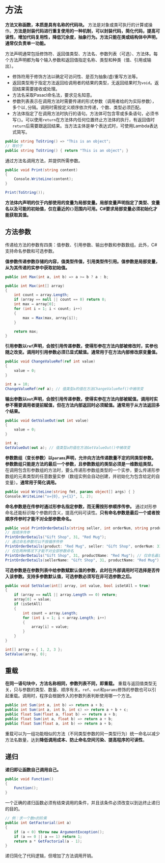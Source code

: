 # 方法

**方法又称函数，本质是具有名称的代码块。** 方法是对象或类可执行的计算或操作。**方法是封装代码进行重复使用的一种机制，可以封装代码，简化代码，提高可读性，增加代码复用性，降低冗余度，抽象行为。方法只能在类或结构体中声明，通常仅负责单一功能。**

方法声明通常包括修饰符、返回值类型、方法名、参数列表（可选）、方法体。每个方法声明都为每个输入参数和返回值指定名称、类型和种类（值、引用或输出）。

- 修饰符用于修饰方法以确定可访问性、是否为抽象/虚/重写方法等。
- 返回类型用于指定方法返回给调用者的结果的类型，无返回结果时为`void`。返回结果需要接收或处理。
- 方法名采取Pasacl命名法，要求见名知意。
- 参数列表表示在调用方法时需要传递的形式参数（调用者给的为实际参数），多个以`,`分隔。调用时需按定义顺序依次传递，个数、类型必须匹配。
- 方法体指定了在调用方法时执行的语句。方法体可包含零或多条语句，必须书写`{}`。可以使用`return`在方法体内任何位置终止方法体的执行，有返回值时`return`后需要跟返回结果。当方法主体是单个表达式时，可使用Lambda表达式简写。

``` csharp
public string ToString() => "This is an object";
// 等价于
public string ToString() { return "This is an object"; }
```

通过方法名调用方法，并提供所需参数。

``` csharp
public void Print(string content)
{
    Console.WriteLine(content);
}

Print(ToString());
```

**方法体内声明的仅于内部使用的变量为局部变量。局部变量声明指定了类型、变量名以及可能的初始值，仅在最近的`{}`范围内可用。C#要求局部变量必须初始化才能获取其值。**

## 方法参数

传递给方法的参数有四类：值参数、引用参数、输出参数和参数数组。此外，C#支持命名参数和可选参数。

**值参数传递参数存储的内容，值类型传值，引用类型传引用。值参数是局部变量，从为其传递的实参中获取初始值。**

``` csharp
public int Max(int a, int b) => a >= b ? a : b;

public int Max(int[] array)
{
    int count = array.Length;
    if (array == null || count == 0) return 0;
    int max = array[0];
    for (int i = 1; i < count; i++)
    {
        max = Max(max, array[i]);
    }

    return max;
}
```

**引用参数以`ref`声明，会按引用传递参数，使得形参在方法内部被修改时，实参也随之改变。调用时引用参数必须已显式赋值。通常用于在方法内部修改原变量值。**

``` csharp
public void ChangeValueRef(ref int value)
{
    value = 0;
}

int a = 10;
ChangeValueRef(ref a); // 值类型a的值在方法ChangeValueRef()中被改变
```

**输出参数以`out`声明，会按引用传递参数，使得实参在方法内部被赋值。调用时实参不需要调用者提前赋值，但在方法内部返回时必须赋值。通常用于从方法返回多个结果。**

``` csharp
public void GetValueOut(out int value)
{
    value = 0;
}

int a;
GetValueOut(out a); // 值类型a的值在方法GetValueOut()中被改变
```

**参数数组（变长参数）以`params`声明，允许向方法传递数量不定的同类型参数。参数数组只能是方法的最后一个参数，且参数数组的类型必须是一维数组类型。** 在调用包含形参数组的方法时，要么传递形参数组类型的一个实参，要么传递形参数组的元素类型的任意数量实参（数组实例会自动创建，并初始化为包含给定的自变量）。**通常用于简化调用。**

``` csharp
public void WriteLine(string fmt, params object[] args) { }
Console.WriteLine("x={0}, y={1}", 1, 2);
```

**命名参数是在传参时通过形参名指定参数，而无需按形参顺序传参。** 通过对形参命名还能标识每个参数的含义，提高代码可读性。**只有命名参数是最后一个或者按顺序传参时才能不对全部参数命名。**

``` csharp
public void PrintOrderDetails(string seller, int orderNum, string product) { }
// 按顺序传参
PrintOrderDetails("Gift Shop", 31, "Red Mug");
// 通过命名参数可以不按循序传参
PrintOrderDetails(product: "Red Mug", seller: "Gift Shop", orderNum: 31);
// 仅在两种情况下才能不对全部参数命名
PrintOrderDetails("Gift Shop", 31, productName: "Red Mug"); // 仅命名最后一个参数
PrintOrderDetails(sellerName: "Gift Shop", 31, productName: "Red Mug"); // 按顺序传参
```

**可选参数是在参数列表中给参数赋默认值的参数，此时在外部调用时可选择是否传入该参数。支持多参数默认值，可选参数必须写在非可选参数之后。**

``` csharp
public void SetValue(int[] array, int value, bool isSetAll = true)
{
    if (array == null || array.Length == 0) return;
    array[0] = value;
    if (isSetAll)
    {
        int count = array.Length;
        for (int i = 1; i < array.Length; i++)
        {
            array[i] = value;
        }
    }
}

int[] array = { 1, 2, 3 };
SetValue(array, 0);
```

## 重载

**在同一语句块中，方法名称相同，参数列表不同，即重载。** 重载与返回值类型无关，只与参数的类型、数量、顺序有关。`ref`、`out`和`params`修饰的参数也可以引起重载。调用时，程序会根据传入的参数列表判断使用哪一个方法。

``` csharp
public int Sum(int a, int b) => return a + b;
public int Sum(int a, int b, int c) => return a + b + c;
public float Sum(float a, float b) => return a + b;
public float Sum(int a, float b) => return a + b;
public float Sum(float a, int b) => return a + b;
```

重载可以为一组功能相似的方法（不同类型参数的同一类型行为）统一命名以减少方法名数量，达到**降低调用成本、防止命名空间污染、提高程序的可读性**。

## 递归

**递归即让函数自己调用自己。**

``` csharp
public void Function()
{
    Function();
}
```

一个正确的递归函数必须有结束调用的条件，并且该条件必须改变以到达终止递归的目的。

``` csharp
// 例：求一个数n的阶乘
public int GetFactorial(int a)
{
    if (a < 0) throw new ArgumentException();
    if (a == 0 || a == 1) return 1;
    return a * GetFactorial(a - 1);
}
```

递归简化了代码逻辑，但增加了方法调用开销。
